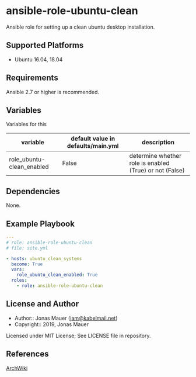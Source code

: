 # ansible-role-ubuntu-clean

Ansible role for setting up a clean ubuntu desktop installation.

## Supported Platforms

* Ubuntu 16.04, 18.04

## Requirements

Ansible 2.7 or higher is recommended.

## Variables

Variables for this

| variable | default value in defaults/main.yml | description |
| -------- | ---------------------------------- | ----------- |
| role_ubuntu-clean_enabled | False | determine whether role is enabled (True) or not (False) |

## Dependencies

None.

## Example Playbook

```yaml
---
# role: ansible-role-ubuntu-clean
# file: site.yml

- hosts: ubuntu_clean_systems
  become: True
  vars:
    role_ubuntu_clean_enabled: True
  roles:
    - role: ansible-role-ubuntu-clean
```

## License and Author

- Author:: Jonas Mauer (<jam@kabelmail.net>)
- Copyright:: 2019, Jonas Mauer

Licensed under MIT License;
See LICENSE file in repository.

## References

[ArchWiki](https://wiki.archlinux.org/)